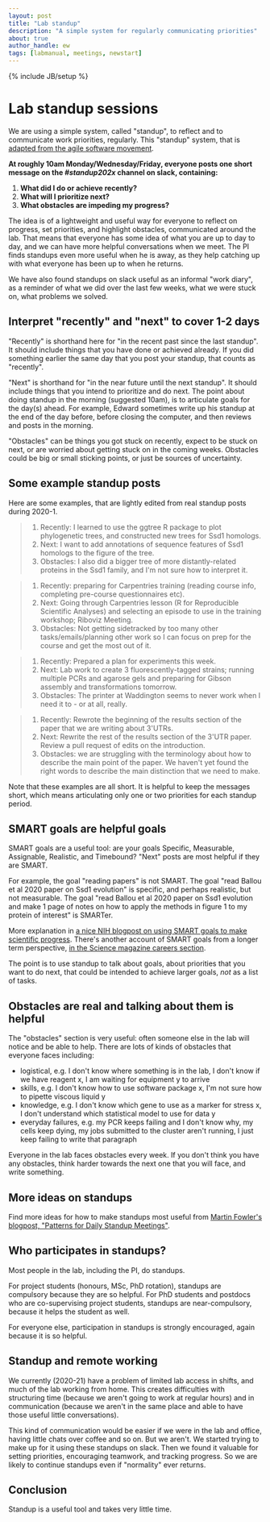 ```yaml
---
layout: post
title: "Lab standup"
description: "A simple system for regularly communicating priorities"
about: true
author_handle: ew
tags: [labmanual, meetings, newstart]
---
```

{% include JB/setup %}

# Lab standup sessions

We are using a simple system, called "standup", to reflect and to communicate work priorities, regularly.
This "standup" system, that is [adapted from the agile software movement](https://www.agilealliance.org/glossary/daily-meeting/).

**At roughly 10am Monday/Wednesday/Friday, 
everyone posts one short message on the *#standup202x* channel on slack, containing:**

1. **What did I do or achieve recently?**
2. **What will I prioritize next?**
3. **What obstacles are impeding my progress?**

The idea is of a lightweight and useful way for everyone to reflect on progress, set priorities, and highlight obstacles, communicated around the lab. 
That means that everyone has some idea of what you are up to day to day, and we can have more helpful conversations when we meet.
The PI finds standups even more useful when he is away, as they help catching up with what everyone has been up to when he returns.

We have also found standups on slack useful as an informal "work diary", as a reminder of what we did over the last few weeks, what we were stuck on, what problems we solved.


## Interpret "recently" and "next" to cover 1-2 days

"Recently" is shorthand here for  "in the recent past since the last standup".
It should include things that you have done or achieved already.
If you did something earlier the same day that you post your standup, that counts as "recently".

"Next" is shorthand for "in the near future until the next standup".
It should include things that you intend to prioritize and do next.
The point about doing standup in the morning (suggested 10am), is to articulate goals for the day(s) ahead. 
For example, Edward sometimes write up his standup at the end of the day before, before closing the computer, and then reviews and posts in the morning.

"Obstacles" can be things you got stuck on recently, expect to be stuck on next, or are worried about getting stuck on in the coming weeks.
Obstacles could be big or small sticking points, or just be sources of uncertainty. 


## Some example standup posts

Here are some examples, that are lightly edited from real standup posts during 2020-1.

> 1. Recently: I learned to use the ggtree R package to plot phylogenetic trees, and constructed new trees for Ssd1 homologs.
> 2. Next: I want to add annotations of sequence features of Ssd1 homologs to the figure of the tree.
> 3. Obstacles: I also did a bigger tree of more distantly-related proteins in the Ssd1 family, and I'm not sure how to interpret it. 

> 1. Recently: preparing for Carpentries training (reading course info, completing pre-course questionnaires etc).
> 2. Next: Going through Carpentries lesson (R for Reproducible Scientific Analyses) and selecting an episode to use in the training workshop; Riboviz Meeting.
> 3. Obstacles: Not getting sidetracked by too many other tasks/emails/planning other work so I can focus on prep for the course and get the most out of it.

> 1. Recently: Prepared a plan for experiments this week.
> 2. Next: Lab work to create 3 fluorescently-tagged strains; running multiple PCRs and agarose gels and preparing for Gibson assembly and transformations tomorrow.
> 3. Obstacles: The printer at Waddington seems to never work when I need it to - or at all, really.

> 1. Recently: Rewrote the beginning of the results section of the paper that we are writing about 3'UTRs.
> 2. Next: Rewrite the rest of the results section of the 3'UTR paper. Review a pull request of edits on the introduction.
> 3. Obstacles: we are struggling with the terminology about how to describe the main point of the paper. We haven't yet found the right words to describe the main distinction that we need to make.

Note that these examples are all short. It is helpful to keep the messages short, which means articulating only one or two priorities for each standup period.


## SMART goals are helpful goals

SMART goals are a useful tool: are your goals Specific, Measurable, Assignable, Realistic, and Timebound? "Next" posts are most helpful if they are SMART. 

For example, the goal "reading papers" is not SMART. The goal "read Ballou et al 2020 paper on Ssd1 evolution" is specific, and perhaps realistic, but not measurable. The goal "read Ballou et al 2020 paper on Ssd1 evolution and make 1 page of notes on how to apply the methods in figure 1 to my protein of interest" is SMARTer.

More explanation in [a nice NIH blogpost on using SMART goals to make scientific progress](https://irp.nih.gov/blog/post/2016/07/using-smart-goals-to-make-scientific-progress).
There's another account of SMART goals from a longer term perspective, [in the Science magazine careers section](https://www.sciencemag.org/careers/2013/12/goal-setting-strategies-scientific-and-career-success).

The point is to use standup to talk about goals, about priorities that you want to do next, that could be intended to achieve larger goals, *not* as a list of tasks.


## Obstacles are real and talking about them is helpful

The "obstacles" section is very useful: often someone else in the lab will notice and be able to help.
There are lots of kinds of obstacles that everyone faces including:
* logistical, e.g. I don't know where something is in the lab, I don't know if we have reagent x, I am waiting for equipment y to arrive
* skills, e.g. I don't know how to use software package x, I'm not sure how to pipette viscous liquid y
* knowledge, e.g. I don't know which gene to use as a marker for stress x, I don't understand which statistical model to use for data y
* everyday failures, e.g. my PCR keeps failing and I don't know why, my cells keep dying, my jobs submitted to the cluster aren't running, I just keep failing to write that paragraph

Everyone in the lab faces obstacles every week. If you don't think you have any obstacles, think harder towards the next one that you will face, and write something.


## More ideas on standups

Find more ideas for how to make standups most useful from [Martin Fowler's blogpost, "Patterns for Daily Standup Meetings"](https://martinfowler.com/articles/itsNotJustStandingUp.html).


## Who participates in standups?

Most people in the lab, including the PI, do standups.

For project students (honours, MSc, PhD rotation), standups are compulsory because they are so helpful. For PhD students and postdocs who are co-supervising project students, standups are near-compulsory, because it helps the student as well.

For everyone else, participation in standups is strongly encouraged, again because it is so helpful.


## Standup and remote working

We currently (2020-21) have a problem of limited lab access in shifts, and much of the lab working from home.
This creates difficulties with structuring time (because we aren't going to work at regular hours) and in communication (because we aren't in the same place and able to have those useful little conversations).

This kind of communication would be easier if we were in the lab and office, having little chats over coffee and so on. But we aren't. We started trying to make up for it using these standups on slack. Then we found it valuable for setting priorities, encouraging teamwork, and tracking progress. So we are likely to continue standups even if "normality" ever returns.


## Conclusion

Standup is a useful tool and takes very little time.
